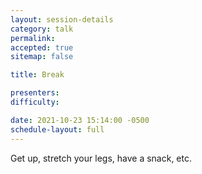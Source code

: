 ```yaml
---
layout: session-details
category: talk
permalink:
accepted: true
sitemap: false

title: Break

presenters:
difficulty:

date: 2021-10-23 15:14:00 -0500
schedule-layout: full
---
```

Get up, stretch your legs, have a snack, etc.
